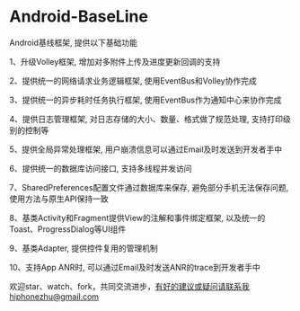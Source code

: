 Android-BaseLine
================

Android基线框架, 提供以下基础功能


1、升级Volley框架, 增加对多附件上传及进度更新回调的支持


2、提供统一的网络请求业务逻辑框架, 使用EventBus和Volley协作完成


3、提供统一的异步耗时任务执行框架, 使用EventBus作为通知中心来协作完成


4、提供日志管理框架, 对日志存储的大小、数量、格式做了规范处理, 支持打印级别的控制等


5、提供全局异常处理框架, 用户崩溃信息可以通过Email及时发送到开发者手中


6、提供统一的数据库访问接口, 支持多线程并发访问


7、SharedPreferences配置文件通过数据库来保存, 避免部分手机无法保存问题, 使用方法与原生API保持一致


8、基类Activity和Fragment提供View的注解和事件绑定框架, 以及统一的Toast、ProgressDialog等UI组件


9、基类Adapter, 提供控件复用的管理机制


10、支持App ANR时, 可以通过Email及时发送ANR的trace到开发者手中


欢迎star、watch、fork，共同交流进步，有好的建议或疑问请联系我hiphonezhu@gmail.com